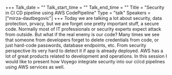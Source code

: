 +++
Talk_date = ""
Talk_start_time = ""
Talk_end_time = ""
Title = "Security in CI CD pipeline using AWS CodePipeline"
Type = "talk"
Speakers = ["mirza-dautbegovic"]
+++
Today we are talking a lot about security, data protection, prvacy, but we are forget one pretty important stuff, a secure code. Normally most of IT professionals or security experts expect attack from outside. But what if the real enemy is our code? Many times we see that someone from developers forget to delete credentials from code, or just hard-code passwords, database endpoints, etc. From security perspective its very hard to detect it if app is already deployed. AWS has a lot of great products related to development and operations. In this session I would like to present how Voyego integrate security into our ci/cd pipelines using AWS services as well.
